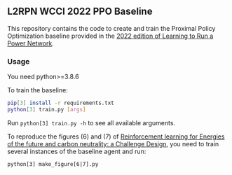 ## L2RPN WCCI 2022 PPO Baseline

This repository contains the code to create and train the Proximal Policy Optimization baseline
provided in the [2022 edition of Learning to Run a Power Network](https://codalab.lisn.upsaclay.fr/competitions/5410).


### Usage
You need python>=3.8.6

To train the baseline:
```bash
pip[3] install -r requirements.txt
python[3] train.py [args]
```
Run `python[3] train.py -h` to see all available arguments.

To reproduce the figures (6) and (7) of 
[Reinforcement learning for Energies of the future and carbon neutrality: a Challenge Design](),
you need to train several instances of the baseline agent and run:
```
python[3] make_figure[6|7].py
```
